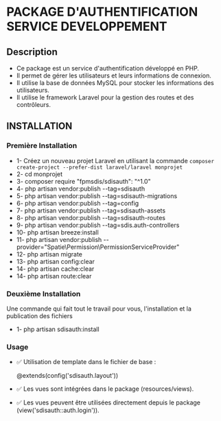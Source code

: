 # PACKAGE D'AUTHENTIFICATION SERVICE DEVELOPPEMENT

## Description

- Ce package est un service d'authentification développé en PHP.
- Il permet de gérer les utilisateurs et leurs informations de connexion.
- Il utilise la base de données MySQL pour stocker les informations des utilisateurs.
- Il utilise le framework Laravel pour la gestion des routes et des contrôleurs.

## INSTALLATION

### Première Installation 

- 1- Créez un nouveau projet Laravel en utilisant la commande `composer create-project --prefer-dist laravel/laravel monprojet`
- 2- cd monprojet
- 3- composer require "fpmsdis/sdisauth": "^1.0"
- 4- php artisan vendor:publish --tag=sdisauth
- 5- php artisan vendor:publish --tag=sdisauth-migrations
- 6- php artisan vendor:publish --tag=config
- 7- php artisan vendor:publish --tag=sdisauth-assets
- 8- php artisan vendor:publish --tag=sdisauth-routes
- 9- php artisan vendor:publish --tag=sdis.auth-controllers
- 10- php artisan breeze:install
- 11- php artisan vendor:publish --provider="Spatie\Permission\PermissionServiceProvider"
- 12- php artisan migrate
- 13- php artisan config:clear
- 14- php artisan cache:clear
- 14- php artisan route:clear
 
### **Deuxième Installation** 

Une commande qui fait tout le travail pour vous, l'installation et la publication des fichiers
- 1- php artisan sdisauth:install

### **Usage**

- ✅ Utilisation de template dans le fichier de base : 

    @extends(config('sdisauth.layout'))

- ✅ Les vues sont intégrées dans le package (resources/views).
- ✅ Les vues peuvent être utilisées directement depuis le package (view('sdisauth::auth.login')).
